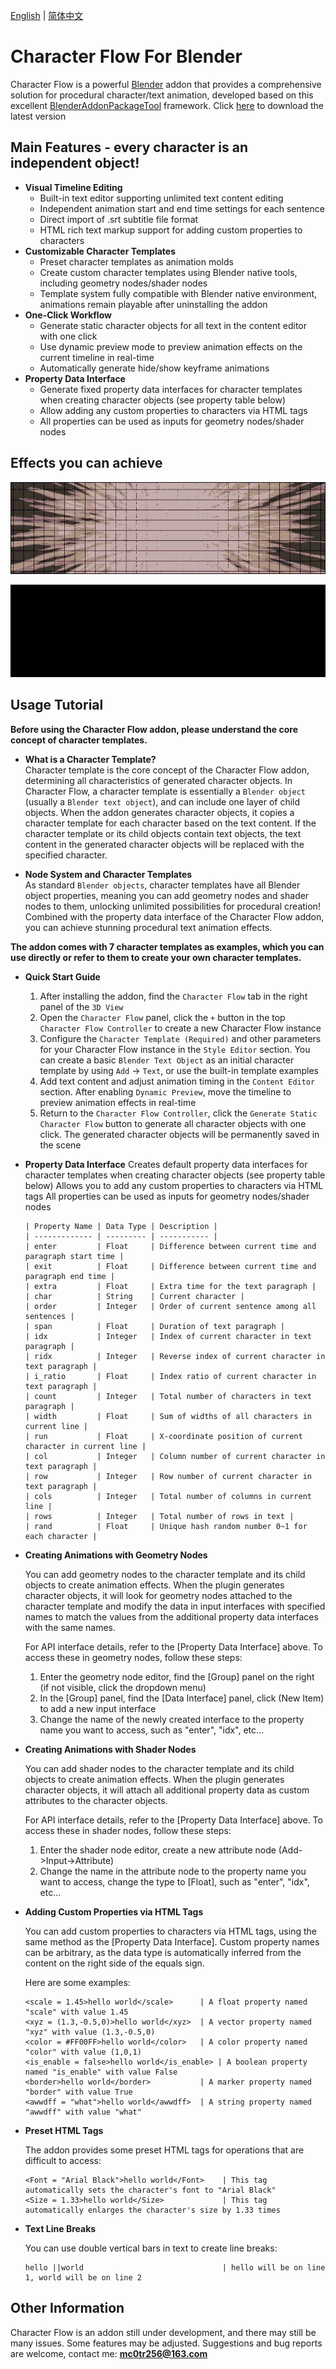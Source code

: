 [English](./README.md) | [简体中文](./README_zh-CN.md)

# Character Flow For Blender

Character Flow is a powerful [Blender](https://www.blender.org/) addon that provides a comprehensive solution for procedural character/text animation, developed based on this excellent [BlenderAddonPackageTool](https://github.com/xzhuah/BlenderAddonPackageTool) framework. Click [here](https://github.com/3c0tr/CharacterFlow/releases/tag/preview) to download the latest version

## Main Features - every character is an independent object!
- **Visual Timeline Editing**
  - Built-in text editor supporting unlimited text content editing
  - Independent animation start and end time settings for each sentence
  - Direct import of .srt subtitle file format
  - HTML rich text markup support for adding custom properties to characters
- **Customizable Character Templates**
  - Preset character templates as animation molds
  - Create custom character templates using Blender native tools, including geometry nodes/shader nodes
  - Template system fully compatible with Blender native environment, animations remain playable after uninstalling the addon
- **One-Click Workflow**
  - Generate static character objects for all text in the content editor with one click
  - Use dynamic preview mode to preview animation effects on the current timeline in real-time
  - Automatically generate hide/show keyframe animations
- **Property Data Interface**
  - Generate fixed property data interfaces for character templates when creating character objects (see property table below)
  - Allow adding any custom properties to characters via HTML tags
  - All properties can be used as inputs for geometry nodes/shader nodes
 
## Effects you can achieve

<p align="center">
  <img src="./gifs/mi2.gif" alt="preview">
</p>

<p align="center">
  <img src="./gifs/kick2.gif" alt="preview">
</p>


## Usage Tutorial

**Before using the Character Flow addon, please understand the core concept of character templates.**

- **What is a Character Template?**  
  Character template is the core concept of the Character Flow addon, determining all characteristics of generated character objects. In Character Flow, a character template is essentially a `Blender object` (usually a `Blender text object`), and can include one layer of child objects. When the addon generates character objects, it copies a character template for each character based on the text content. If the character template or its child objects contain text objects, the text content in the generated character objects will be replaced with the specified character.

- **Node System and Character Templates**  
  As standard `Blender objects`, character templates have all Blender object properties, meaning you can add geometry nodes and shader nodes to them, unlocking unlimited possibilities for procedural creation! Combined with the property data interface of the Character Flow addon, you can achieve stunning procedural text animation effects.

**The addon comes with 7 character templates as examples, which you can use directly or refer to them to create your own character templates.**

- **Quick Start Guide**
  1. After installing the addon, find the `Character Flow` tab in the right panel of the `3D View`
  2. Open the `Character Flow` panel, click the `+` button in the top `Character Flow Controller` to create a new Character Flow instance
  3. Configure the `Character Template (Required)` and other parameters for your Character Flow instance in the `Style Editor` section. You can create a basic `Blender Text Object` as an initial character template by using `Add` -> `Text`, or use the built-in template examples
  4. Add text content and adjust animation timing in the `Content Editor` section. After enabling `Dynamic Preview`, move the timeline to preview animation effects in real-time
  5. Return to the `Character Flow Controller`, click the `Generate Static Character Flow` button to generate all character objects with one click. The generated character objects will be permanently saved in the scene

- **Property Data Interface**
  Creates default property data interfaces for character templates when creating character objects (see property table below)
  Allows you to add any custom properties to characters via HTML tags
  All properties can be used as inputs for geometry nodes/shader nodes
  
  ```
  | Property Name | Data Type | Description |
  | ------------- | --------- | ----------- |
  | enter         | Float     | Difference between current time and paragraph start time |
  | exit          | Float     | Difference between current time and paragraph end time |
  | extra         | Float     | Extra time for the text paragraph |
  | char          | String    | Current character |
  | order         | Integer   | Order of current sentence among all sentences |
  | span          | Float     | Duration of text paragraph |
  | idx           | Integer   | Index of current character in text paragraph |
  | ridx          | Integer   | Reverse index of current character in text paragraph |
  | i_ratio       | Float     | Index ratio of current character in text paragraph |
  | count         | Integer   | Total number of characters in text paragraph |
  | width         | Float     | Sum of widths of all characters in current line |
  | run           | Float     | X-coordinate position of current character in current line |
  | col           | Integer   | Column number of current character in text paragraph |
  | row           | Integer   | Row number of current character in text paragraph |
  | cols          | Integer   | Total number of columns in current line |
  | rows          | Integer   | Total number of rows in text |
  | rand          | Float     | Unique hash random number 0~1 for each character |
  ```

- **Creating Animations with Geometry Nodes**

  You can add geometry nodes to the character template and its child objects to create animation effects. When the plugin generates character objects, it will look for geometry nodes attached to the character template and modify the data in input interfaces with specified names to match the values from the additional property data interfaces with the same names.

  For API interface details, refer to the [Property Data Interface] above. To access these in geometry nodes, follow these steps:

  1. Enter the geometry node editor, find the [Group] panel on the right (if not visible, click the dropdown menu)
  2. In the [Group] panel, find the [Data Interface] panel, click (New Item) to add a new input interface
  3. Change the name of the newly created interface to the property name you want to access, such as "enter", "idx", etc...

- **Creating Animations with Shader Nodes**

  You can add shader nodes to the character template and its child objects to create animation effects. When the plugin generates character objects, it will attach all additional property data as custom attributes to the character objects.

  For API interface details, refer to the [Property Data Interface] above. To access these in shader nodes, follow these steps:

  1. Enter the shader node editor, create a new attribute node (Add->Input->Attribute)
  2. Change the name in the attribute node to the property name you want to access, change the type to [Float], such as "enter", "idx", etc...

- **Adding Custom Properties via HTML Tags**

  You can add custom properties to characters via HTML tags, using the same method as the [Property Data Interface]. Custom property names can be arbitrary, as the data type is automatically inferred from the content on the right side of the equals sign.

  Here are some examples:
  
  ```
  <scale = 1.45>hello world</scale>      | A float property named "scale" with value 1.45
  <xyz = (1.3,-0.5,0)>hello world</xyz>  | A vector property named "xyz" with value (1.3,-0.5,0)
  <color = #FF00FF>hello world</color>   | A color property named "color" with value (1,0,1)
  <is_enable = false>hello world</is_enable> | A boolean property named "is_enable" with value False
  <border>hello world</border>           | A marker property named "border" with value True
  <awwdff = "what">hello world</awwdff>  | A string property named "awwdff" with value "what"
  ```
- **Preset HTML Tags**

  The addon provides some preset HTML tags for operations that are difficult to access:
  
  ```
  <Font = "Arial Black">hello world</Font>    | This tag automatically sets the character's font to "Arial Black"
  <Size = 1.33>hello world</Size>             | This tag automatically enlarges the character's size by 1.33 times
  ```

- **Text Line Breaks**

  You can use double vertical bars in text to create line breaks:
  
  ```
  hello ||world                               | hello will be on line 1, world will be on line 2
  ```
## Other Information
  Character Flow is an addon still under development, and there may still be many issues. Some features may be adjusted. Suggestions and bug reports are welcome, contact me: **mc0tr256@163.com**


